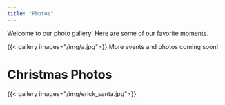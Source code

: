```yaml
---
title: "Photos"
---
```


Welcome to our photo gallery! Here are some of our favorite moments.

{{< gallery images="/img/a.jpg">}}
More events and photos coming soon!
# Christmas Photos
{{< gallery images="/img/erick_santa.jpg">}}

